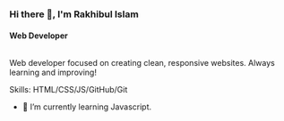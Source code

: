 ### Hi there 👋, I'm Rakhibul Islam
#### Web Developer

 <p align="center"><img src="https://cdn.dribbble.com/users/1162077/screenshots/3848914/programmer.gif" alt="" /></p>

Web developer focused on creating clean, responsive websites. Always learning and improving!

Skills: HTML/CSS/JS/GitHub/Git


- 🌱 I’m currently learning Javascript.



